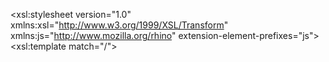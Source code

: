 <?xml version="1.0" encoding="UTF-8"?>
<xsl:stylesheet version="1.0"
                xmlns:xsl="http://www.w3.org/1999/XSL/Transform"
                xmlns:js="http://www.mozilla.org/rhino"
                extension-element-prefixes="js">
    <xsl:template match="/">
        <html>
        <head>
            <title>RSA-OAEP Encryption with JavaScript</title>
            <script type="text/javascript">
                <![CDATA[
                async function encryptMessage(publicKeyPem, message) {
                    const encoder = new TextEncoder();
                    const encodedMessage = encoder.encode(message);
                    
                    const publicKey = await window.crypto.subtle.importKey(
                        "spki",
                        base64ToArrayBuffer(publicKeyPem),
                        {
                            name: "RSA-OAEP",
                            hash: "SHA-256"
                        },
                        true,
                        ["encrypt"]
                    );

                    const encryptedMessage = await window.crypto.subtle.encrypt(
                        {
                            name: "RSA-OAEP"
                        },
                        publicKey,
                        encodedMessage
                    );

                    return arrayBufferToBase64(encryptedMessage);
                }

                function base64ToArrayBuffer(base64) {
                    const binaryString = window.atob(base64);
                    const len = binaryString.length;
                    const bytes = new Uint8Array(len);
                    for (let i = 0; i < len; i++) {
                        bytes[i] = binaryString.charCodeAt(i);
                    }
                    return bytes.buffer;
                }

                function arrayBufferToBase64(buffer) {
                    let binary = '';
                    const bytes = new Uint8Array(buffer);
                    const len = bytes.byteLength;
                    for (let i = 0; i < len; i++) {
                        binary += String.fromCharCode(bytes[i]);
                    }
                    return window.btoa(binary);
                }

                async function performEncryption() {
                    const publicKeyPem = document.getElementById("publicKey").value;
                    const message = document.getElementById("message").value;
                    const encryptedMessage = await encryptMessage(publicKeyPem, message);
                    document.getElementById("encryptedMessage").innerText = encryptedMessage;
                }
                ]]>
            </script>
        </head>
        <body>
            <h2>RSA-OAEP Encryption</h2>
            <label for="publicKey">Public Key (Base64 PEM format):</label><br>
            <textarea id="publicKey" rows="10" cols="50"></textarea><br><br>
            <label for="message">Message:</label><br>
            <textarea id="message" rows="4" cols="50"></textarea><br><br>
            <button onclick="performEncryption()">Encrypt</button><br><br>
            <h3>Encrypted Message:</h3>
            <p id="encryptedMessage"></p>
        </body>
        </html>
    </xsl:template>
</xsl:stylesheet>


# Library-Management
Library Management System is a system which maintains the information about the books present in the library, their authors, the members of library to whom books are 
issued and all. This is very difficult to organize manually. Maintenance of all this information manually is a very complex task. Owing to the advancement of technology, 
organization of an Online Library becomes much simple.The maintenance of the records is made efficient, as all the records are stored in the ACCESS database, through 
which data can be retrieved easily. It makes entire process online where student can search books, staff can generate reports and do book transactions.The navigation 
control is provided in all the forms to navigate through the large amount of records. 
The Library Management has been designed to computerize and automate the operations performed over the information about the members, book issues and returns and all 
other operations. This computerization of library helps in many instances of its maintenance. It reduces the workload of management as most of the manual work done is 
reduced.


package com.sbi.tcs;

import java.io.BufferedReader;
import java.io.FileInputStream;
import java.io.FileNotFoundException;
import java.io.FileReader;
import java.io.IOException;
import java.io.StringWriter;
import java.io.UnsupportedEncodingException;
import java.security.InvalidAlgorithmParameterException;
import java.security.InvalidKeyException;
import java.security.KeyFactory;
import java.security.KeyPair;
import java.security.KeyPairGenerator;
import java.security.KeyStore;
import java.security.MessageDigest;
import java.security.NoSuchAlgorithmException;
import java.security.PrivateKey;
import java.security.PublicKey;
import java.security.SecureRandom;
import java.security.Security;
import java.security.SignatureException;
import java.security.cert.CertificateException;
import java.security.cert.CertificateFactory;
import java.security.cert.X509Certificate;
import java.security.spec.InvalidKeySpecException;
import java.security.spec.PKCS8EncodedKeySpec;
import java.security.spec.X509EncodedKeySpec;
import java.util.Arrays;
import java.util.Base64;
import java.util.Calendar;
import java.util.Date;
import java.util.Enumeration;
import java.util.Properties;
import java.util.HashMap;
import java.security.Signature;
import com.ibm.misc.BASE64Decoder;
import com.ibm.misc.BASE64Encoder;

import io.jsonwebtoken.Jwts;
import io.jsonwebtoken.SignatureAlgorithm;

import org.bouncycastle.jce.provider.BouncyCastleProvider;
import javax.crypto.Cipher;
import javax.crypto.IllegalBlockSizeException;
import javax.crypto.KeyGenerator;
import javax.crypto.NoSuchPaddingException;
import javax.crypto.SecretKey;
import javax.crypto.spec.IvParameterSpec;
import javax.crypto.spec.SecretKeySpec;
import javax.xml.bind.DatatypeConverter;
import javax.xml.parsers.DocumentBuilder;
import javax.xml.parsers.DocumentBuilderFactory;
import javax.xml.transform.Transformer;
import javax.xml.transform.TransformerFactory;
import javax.xml.transform.dom.DOMSource;
import javax.xml.transform.stream.StreamResult;
import com.ibm.security.bootstrap.BadPaddingException;

import org.w3c.dom.Document;
import org.w3c.dom.Element;

import jdk.nashorn.internal.parser.JSONParser;



import java.io.ByteArrayInputStream; 
import java.io.InputStream; 
//import java.security.KeyFactory; 
//import java.security.PublicKey; 
//import java.security.cert.CertificateFactory; 
//import java.security.cert.X509Certificate; 
//import java.security.spec.X509EncodedKeySpec; 
//import javax.crypto.Cipher; 
//import javax.crypto.spec.IvParameterSpec; 
//import javax.crypto.spec.SecretKeySpec; 
//import java.util.Base64; 
import org.bouncycastle.util.io.pem.PemObject; 
import org.bouncycastle.util.io.pem.PemReader;


//import org.apache.commons.codec.binary.Base64;
import org.bouncycastle.jce.provider.BouncyCastleProvider;

import com.ibm.misc.BASE64Encoder;

import javax.crypto.Cipher; import javax.crypto.KeyGenerator; import javax.crypto.SecretKey;
import javax.crypto.spec.IvParameterSpec; import java.nio.charset.StandardCharsets; import java.security.MessageDigest;
import java.security.SecureRandom; import java.security.Security; import java.util.Arrays;



public class YonoEncryption {

	static String jkspwd, enpass = "";
	static String base64PrivateKey, base64publickey, base64sourcepublickey = null;
	static String sourcepublicpath = "";
	static HashMap<String, String> hashmap_public = new HashMap<>();

	
	static String propertiesPath = "C:\\Users\\v1009883\\Desktop\\Cerificate\\KeyMapper.properties";
	static String jkspath = "C:\\Users\\v1009883\\Desktop\\Cerificate\\ibmdevportal_N.jks";
	static String certPath = "D:\\EVC\\uat_EfilingPublicKey.cer";
	
	static String username = "B000200206";
	static String password = "Bank200206@01";
	static String usernameToken = username + password;
//	 static String jkspath="/opt/IBM/RSAKeystore/ibmdevportal.jks";
//	static String certPath = "/opt/IBM/EndPoint_Public/YONO_PublicKey.cer";
//	static String propertiesPath = "/opt/IBM/PropertyFile/KeyMapper.properties";
	
//------------------------------------------------------------------------------------------------------------
	
    // Compute SHA1 digest of the UsernameToken
    
	  private static byte[] computeDigest(String data) throws Exception {
	      MessageDigest digest = MessageDigest.getInstance("SHA-1");
	      return digest.digest(data.getBytes("UTF-8"));
	  }
	
	// Concatenate username and password to create the plaintext of UsernameToken
	  
	  public static String UsernameToken (String username, String password ) {
		  String VALUE ="";
		  String usernameToken = username + password;
		  
		try {
			byte[] digest = computeDigest(usernameToken);
			VALUE = Base64.getEncoder().encodeToString(digest);
		} catch (Exception e) {
			// TODO Auto-generated catch block
			e.printStackTrace();
		}
		return VALUE;  
	  }

//--------------------------------------------------------------------------------------------------------------
	  
	  
	  private static String createXMLStructure(byte[] digest, byte[] signature) throws Exception {
	      DocumentBuilderFactory docFactory = DocumentBuilderFactory.newInstance();
	      DocumentBuilder docBuilder = docFactory.newDocumentBuilder();
	      Document doc = docBuilder.newDocument();

	      // Create Signature element
	      Element signatureElement = doc.createElement("Signature");
	      doc.appendChild(signatureElement);

	      // Create SignatureMethod element
	      Element signatureMethod = doc.createElement("SignatureMethod");
	      signatureMethod.setAttribute("Algorithm", "http://www.w3.org/2000/09/xmldsig#rsa-sha1");
	      signatureElement.appendChild(signatureMethod);

	      // Create Reference element
	      Element reference = doc.createElement("Reference");
	      reference.setAttribute("URI", "#UsernameToken");
	      signatureElement.appendChild(reference);

	      // Create DigestMethod element
	      Element digestMethod = doc.createElement("DigestMethod");
	      digestMethod.setAttribute("Algorithm", "http://www.w3.org/2000/09/xmldsig#sha1");
	      reference.appendChild(digestMethod);

	      // Create DigestValue element
	      Element digestValue = doc.createElement("DigestValue");
	      digestValue.appendChild(doc.createTextNode(Base64.getEncoder().encodeToString(digest)));
	      reference.appendChild(digestValue);

	      // Create SignatureValue element
	      Element signatureValue = doc.createElement("SignatureValue");
	      signatureValue.appendChild(doc.createTextNode(Base64.getEncoder().encodeToString(signature)));
	      signatureElement.appendChild(signatureValue);

	      // Transform document to string
	      TransformerFactory transformerFactory = TransformerFactory.newInstance();
	      Transformer transformer = transformerFactory.newTransformer();
	      DOMSource source = new DOMSource(doc);
	      StringWriter writer = new StringWriter();
	      StreamResult result = new StreamResult(writer);
	      transformer.transform(source, result);

	      return writer.toString();
	  }

	  private static byte[] signDigest(byte[] digest, PrivateKey privateKey) throws Exception {
	      Signature signature = Signature.getInstance("SHA1withRSA");
	      signature.initSign(privateKey);
	      signature.update(digest);
	      return signature.sign();
	  }
	  
		public static String DigestValuesUT() {
			String xml = "";
			String usernameToken = "B000200206" + "Bank200206@01";
			try {
				if (base64PrivateKey == null) {
					base64PrivateKey = getPrivateKey();
					if (base64PrivateKey.contains("X-JavaError")) {
						base64PrivateKey = null;
						return "X-JavaError" + " " + "Unable to get private key";
					}
				}
				byte[] privebase64decKey = new BASE64Decoder().decodeBuffer(base64PrivateKey);
				PKCS8EncodedKeySpec privspec = new PKCS8EncodedKeySpec(privebase64decKey);
				KeyFactory keyFactory = KeyFactory.getInstance("RSA");
				PrivateKey privateKey = keyFactory.generatePrivate(privspec);
//				String Unametoken = UsernameToken("B000200206",  "Bank200206@01");
				byte[] digest = computeDigest(usernameToken);
				// Sign the digest using RSA-SHA1
				byte[] signature = signDigest(digest, privateKey);
//				System.out.println("Signature (Base64): " + Base64.getEncoder().encodeToString(signature));

				// Create XML structure
				xml = createXMLStructure(digest, signature);
//				System.out.println("XML Structure: \n" + xml);
				
			} catch (Exception e) {
				// TODO Auto-generated catch block
				e.printStackTrace();
			}
			return xml;
		}


//----------------------------------------------------------------------------------------------------------------------
			
		  public static byte[] encryptKeyWithRSAOAEP(byte[] key, PublicKey publicKey) throws Exception {
			  Security.addProvider(new BouncyCastleProvider());
		      Cipher cipher = Cipher.getInstance("RSA/ECB/OAEPWithSHA-256AndMGF1Padding", "BC");
		      
		      cipher.init(Cipher.ENCRYPT_MODE, publicKey);
		      return cipher.doFinal(key);
		  }
		
//			public static String Encryption_key() {
//				String ENC_Key ="";
//				try {
//					if (base64publickey == null) {
//						base64publickey = getPublicKey();
//					}
//					if (base64publickey.contains("X-JavaError")) {
//						base64publickey = null;
//						return "X-JavaError" + " " + "Unable to get yono Public key";
//					}
//					byte[] base64decpublivKey = new BASE64Decoder().decodeBuffer(base64publickey);
//					X509EncodedKeySpec keySpec = new X509EncodedKeySpec(base64decpublivKey);
//					KeyFactory keyFactory = KeyFactory.getInstance("RSA");
//					PublicKey publicKey = keyFactory.generatePublic(keySpec);
//					System.out.println("Key:"+ publicKey);
//					byte [] Pubkey = getPublicKey_byte();
////					ENC_Key = Pubkey.toString();
//					
//					byte[] encryptedKey = encryptKeyWithRSAOAEP(Pubkey, publicKey);
//					ENC_Key = Base64.getEncoder().encodeToString(encryptedKey);
//					
//				} catch (Exception e) {
//					return "X-JavaError" + " " + e.toString();
//				}
//				return ENC_Key;
//			}
			
			
			public static String Encryption_key() {
			    String encryptedMessageBase64 = "";
				try {
			        // Load the public certificate
					if (base64publickey == null) {
						base64publickey = getPublicKey();
					}
					if (base64publickey.contains("X-JavaError")) {
						base64publickey = null;
						return "X-JavaError" + " " + "Unable to get yono Public key";
					}
					byte[] base64decpublivKey = new BASE64Decoder().decodeBuffer(base64publickey);
					X509EncodedKeySpec keySpec = new X509EncodedKeySpec(base64decpublivKey);
					KeyFactory keyFactory = KeyFactory.getInstance("RSA");
					PublicKey publicKey = keyFactory.generatePublic(keySpec);

			        // Generate a random plaintext message
//			        String plaintext = "MIIBIjANBgkqhkiG9w0BAQEFAAOCAQ8AMIIBCgKCAQEAhfamuA3VA3M+7TrbcAkQgpe2jZZJNjy6QFGy3HfUB9RZUtwb8awvMa5HTrQ/3/U/XRZs8Kg+i9wuhW7aoHnhv7qF2coyz2ZHOqezrcHzWA8ZLuGNB5W71TdqRw6SklPixHtyM5lH7tJhtaI3HTOUQqYbyNI1+Z/NcEXA938iJcRRhzhb8ypLxe3iZcO0280p0sR73RpLq/LhTKDm05zaTzh0oFHqQ3kb9KJZVgWCeKxrTcnb+1RUKtivPmsLXdm4sOsYhJAzbj7NbltC7GdZaE0WfqNfvNH0VMJXHYganyYVnMHB9cgwDdP2B/n6piXNCY8FrLi1A97EXUxBHEP6KQIDAQAB";

			        // Encrypt the plaintext message
			        Cipher cipher = Cipher.getInstance("RSA/ECB/OAEPWithSHA-256AndMGF1Padding");
			        cipher.init(Cipher.ENCRYPT_MODE, publicKey);
			        byte[] encryptedMessage = cipher.doFinal(plaintext.getBytes());

			        // Print the encrypted message
			         encryptedMessageBase64 = Base64.getEncoder().encodeToString(encryptedMessage);
			        System.out.println("Encrypted message (Base64): " + encryptedMessageBase64);

			    } catch (Exception e) {
			        e.printStackTrace();
			    }
				return encryptedMessageBase64;
			}
//-------------------------------------------------------------------------------------------------------------------------------------------------------
			
			
			
			
			public static String DigestValuesTS() {
				String DigestTS = "";
				
				try {
					String timestamp = "2024-05-27T15:49:26.299Z";
//					System.out.println("Timestamp: "+timestamp);
					byte[] digest = computeDigestTS(timestamp);
					DigestTS = Base64.getEncoder().encodeToString(digest);
				} catch (Exception e) {
					e.printStackTrace();
				}
				return DigestTS;
			}

		       
		       
			   private static String generateTimestamp() {
			       // Generate a simple timestamp
			       return Long.toString(new Date().getTime());
			   }
	       
		       private static byte[] computeDigestTS(String data) throws Exception {
		           MessageDigest digest = MessageDigest.getInstance("SHA-1");
		           return digest.digest(data.getBytes("UTF-8"));
		       }


//--------------------------------------------------------------------------------------------------------------------------------------------------------------------------
		       
		       
				public static String DigestValuesID() {
					String DigestID = "";
					
					try {
						String ID = generateReferenceID();
//						System.out.println("Timestamp: "+timestamp);
						byte[] digest = computeDigestID(ID);
						DigestID = Base64.getEncoder().encodeToString(digest);
					} catch (Exception e) {
						e.printStackTrace();
					}
					return DigestID;
				}
		       

		       private static String generateReferenceID() {
		           return "id-" + java.util.UUID.randomUUID().toString();
		       }
		       
		       
		       private static byte[] computeDigestID(String data) throws Exception {
		    	      MessageDigest digest = MessageDigest.getInstance("SHA-1");
		    	      return digest.digest(data.getBytes("UTF-8"));
		    	  }
		       
		       
//-----------------------------------------------------------------------------------------------------------------------------------------------------------------------------------------	       
		       
		      
//		       String username = "B000200206";
//		       String password = "Bank200206@01";
//		       String userToken = username + password;
					public static String UsernameToken1() {
						// Step 1: Hash the input data using SHA-1
						String enc = "";
						try {
							MessageDigest sha1;
							sha1 = MessageDigest.getInstance("SHA-1");
							byte[] hashedData = sha1.digest(usernameToken.getBytes(StandardCharsets.UTF_8));

							// Ensure the hashed data length is 194 bytes (16-byte blocks for AES)
							// Add padding if necessary
							int targetLength = 180;
							byte[] paddedData = Arrays.copyOf(hashedData, targetLength);
							if (hashedData.length < targetLength) {
								Arrays.fill(paddedData, hashedData.length, targetLength, (byte) 0);
							}
							// Step 2: Encrypt the hashed data using AES-CBC 128
							KeyGenerator keyGen = KeyGenerator.getInstance("AES");
							keyGen.init(128);
							SecretKey secretKey = keyGen.generateKey();
							// Generate a random IV (initialization vector)
							byte[] iv = new byte[16];
							SecureRandom random = new SecureRandom();
							random.nextBytes(iv);
							IvParameterSpec ivSpec = new IvParameterSpec(iv);

							Cipher aesCipher = Cipher.getInstance("AES/CBC/PKCS5Padding");
							aesCipher.init(Cipher.ENCRYPT_MODE, secretKey, ivSpec);

							byte[] encryptedData = aesCipher.doFinal(paddedData);
							
//							Cipher aesCipher = Cipher.getInstance("AES/CBC/PKCS5Padding");
//							aesCipher.init(Cipher.ENCRYPT_MODE, secretKey, ivSpec);
//							byte[] encryptedXmlBytes = aesCipher.doFinal(xmlData.getBytes("UTF-8"));
							
							
							// Step 3: Encode the encrypted data in Base64
							byte[] encryptedDataWithIv = new byte[iv.length + encryptedData.length];
							System.arraycopy(iv, 0, encryptedDataWithIv, 0, iv.length);
							System.arraycopy(encryptedData, 0, encryptedDataWithIv, iv.length, encryptedData.length);
//							System.out.println(encryptedDataWithIv.toString());
							enc = new BASE64Encoder().encode(encryptedDataWithIv).replaceAll("\r\n", "");
//							System.out.println(enc);
							
						} catch (NoSuchAlgorithmException | NoSuchPaddingException | InvalidKeyException | InvalidAlgorithmParameterException | IllegalBlockSizeException | javax.crypto.BadPaddingException e) {
							// TODO Auto-generated catch block
							e.printStackTrace();
						}
						return enc;
						
//		       String base64CipherValue =Base64.encodeBase64String(encryptedDataWithIv);

						// Output the cipher value and its length
//		       System.out.println("Cipher Value: " + base64CipherValue);
//		       System.out.println("Cipher Value Length: " + base64CipherValue.length());
					}
		   
		       
		       
		       
		       
		       
		       
		       
		       
		       
		       
		       
		       
		       

//----------------------------------------------------------------------------------------------------------------------------------------------------------------------------------------		       
		       
	public static String AESEncrypt(String xmlData) {
		if (xmlData.trim().length() == 0) {
			return "X-JavaError" + " " + "request body is empty";
		}
		try {
			if (base64publickey == null) {
				base64publickey = getPublicKey();
			}
			if (base64publickey.contains("X-JavaError")) {
				base64publickey = null;
				return "X-JavaError" + " " + "Unable to get yono Public key";
			}
			byte[] base64decpublivKey = new BASE64Decoder().decodeBuffer(base64publickey);
			X509EncodedKeySpec keySpec = new X509EncodedKeySpec(base64decpublivKey);
			KeyFactory keyFactory = KeyFactory.getInstance("RSA");
			PublicKey publicKey = keyFactory.generatePublic(keySpec);
			KeyGenerator keyGen = KeyGenerator.getInstance("AES");
			keyGen.init(128);
			SecretKey aesKey = keyGen.generateKey();
			byte[] iv = new byte[16]; // AES block size is 16 bytes
			SecureRandom random = new SecureRandom();
			random.nextBytes(iv);
			IvParameterSpec ivSpec = new IvParameterSpec(iv);
			Cipher aesCipher = Cipher.getInstance("AES/CBC/PKCS5Padding");
			aesCipher.init(Cipher.ENCRYPT_MODE, aesKey, ivSpec);
			byte[] encryptedXmlBytes = aesCipher.doFinal(xmlData.getBytes("UTF-8"));

			// Encrypt AES key using RSA (public key from the certificate)
			Cipher rsaCipher = Cipher.getInstance("RSA/ECB/OAEPWithSHA-1AndMGF1Padding");
			rsaCipher.init(Cipher.WRAP_MODE, publicKey);
			byte[] encryptedAesKeyBytes = rsaCipher.wrap(aesKey);

			// Base64 encode the encrypted data
			String encryptedXml = Base64.getEncoder().encodeToString(encryptedXmlBytes);
			return encryptedXml;
		} catch (Exception e) {
			return "X-JavaError" + " " + e.toString();
		}
	}

	
	public static String AESDecrypt(String message, String key) {
		if (message.trim().length() == 0) {
			return "X-JavaError" + " " + "request body is empty";
		}
		try {
			byte[] keybyte = key.getBytes("UTF-8");
			byte[] ivkey = Arrays.copyOf(keybyte, 16);
			IvParameterSpec iv = new IvParameterSpec(ivkey);
			byte[] encvalue = new BASE64Decoder().decodeBuffer(message);
			SecretKeySpec seckey = new SecretKeySpec(keybyte, "AES");
			Cipher c = Cipher.getInstance("AES/CBC/PKCS5PADDING");
			c.init(2, seckey, iv);
			byte[] decvalue = c.doFinal(encvalue);
			String decryptedvalue = new String(decvalue);
			return decryptedvalue;
		} catch (Exception e) {
			return "X-JavaError" + " " + e.toString();
		}
	}

	public static String getPrivateKey() {
		try {
			jkspwd = getProperty("aesk", propertiesPath);
			enpass = getProperty("enpass", propertiesPath);
			boolean isAliasWithPrivateKey = false;
			KeyStore keyStore = KeyStore.getInstance("JKS");
			jkspwd = AESDecrypt(enpass, jkspwd);
			keyStore.load(new FileInputStream(jkspath), jkspwd.toCharArray());
			Enumeration<String> es = keyStore.aliases();
			String alias = "";
			while (es.hasMoreElements()) {
				alias = (String) es.nextElement();
				if (isAliasWithPrivateKey = keyStore.isKeyEntry(alias)) {
					break;
				}
			}
			if (isAliasWithPrivateKey) {
				KeyStore.PrivateKeyEntry pkEntry = (KeyStore.PrivateKeyEntry) keyStore.getEntry(alias,
						new KeyStore.PasswordProtection(jkspwd.toCharArray()));
				PrivateKey myPrivateKey = pkEntry.getPrivateKey();
				byte[] privateKey = (myPrivateKey.getEncoded());
				base64PrivateKey = DatatypeConverter.printBase64Binary(privateKey);
			}
		} catch (Exception e) {
			return "X-JavaError" + " " + e.toString();
		}
		return base64PrivateKey;
	}

	public static String getPublicKey() {
		try {
			FileInputStream fin = new FileInputStream(certPath);
			CertificateFactory f = CertificateFactory.getInstance("X.509");
			X509Certificate certificate = (X509Certificate) f.generateCertificate(fin);
			PublicKey publicKey = certificate.getPublicKey();
			byte[] pk = publicKey.getEncoded();
			base64publickey = DatatypeConverter.printBase64Binary(pk);
			fin.close();
		} catch (Exception e) {
			return "X-JavaError" + " " + e.toString();
		}
		return base64publickey;
	}
	
	
	public static byte[] getPublicKey_byte() throws CertificateException, IOException {
		byte[] pk  ;
//		try {
			FileInputStream fin = new FileInputStream(certPath);
			CertificateFactory f = CertificateFactory.getInstance("X.509");
			X509Certificate certificate = (X509Certificate) f.generateCertificate(fin);
			PublicKey publicKey = certificate.getPublicKey();
			 pk = publicKey.getEncoded();
//			base64publickey = DatatypeConverter.printBase64Binary(pk);
			fin.close();
//		} catch (Exception e) {
//			return e.p
//		}
		return pk;
	}

	public static String getProperty(String key, String propertiesPath) {
		BufferedReader reader;
		try {
			reader = new BufferedReader(new FileReader(propertiesPath));
			Properties p = new Properties();
			p.load(reader);
			return p.getProperty(key);
		} catch (Exception e) {
			return "X-JavaError" + " " + e.toString();
		}
	}

	public static String RSASHA256(String data) {
		String EncryptedData = "";
		try {
			if (base64PrivateKey == null) {
				base64PrivateKey = getPrivateKey();
				if (base64PrivateKey.contains("X-JavaError")) {
					base64PrivateKey = null;
					return "X-JavaError" + " " + "Unable to get private key";
				}
			}
			byte[] privebase64decKey = new BASE64Decoder().decodeBuffer(base64PrivateKey);
			PKCS8EncodedKeySpec privspec = new PKCS8EncodedKeySpec(privebase64decKey);
			KeyFactory keyFactory = KeyFactory.getInstance("RSA");
			PrivateKey pk = keyFactory.generatePrivate(privspec);
			Signature rsa = Signature.getInstance("SHA1withRSA");
			rsa.initSign(pk);
			rsa.update(data.getBytes("UTF-8"));
			byte s[] = rsa.sign();
			EncryptedData = Base64.getEncoder().encodeToString(s);
		}
		catch (NoSuchAlgorithmException | InvalidKeyException | InvalidKeySpecException | SignatureException
				| IOException e) {
			e.printStackTrace();
		}
		return EncryptedData;
	}

	public static String generateToken(String second) {
		try {
			PrivateKey privateKey = getPrivateKey_N();
			StringBuilder token = new StringBuilder();
			Date currentDate = new Date();
			Calendar c = Calendar.getInstance();
			long ms = System.currentTimeMillis();
			c.setTime(currentDate);
			Date currrentDatePlusOne = new Date(ms + Integer.parseInt(second) * 1000);
			token.append(Jwts.builder().signWith(SignatureAlgorithm.RS256, privateKey)
					.setIssuedAt(currentDate).setHeaderParam("alg", "RS256").setHeaderParam("typ", "JWT").setIssuer("eis").compact());
			return token.toString();
		} catch (Exception e) {
			// TODO: handle exception
			return "X-JavaError" + " " + e.toString();
		}
	}
	
	public static PrivateKey getPrivateKey_N() {
		// PrivateKey privateKey = null;
		try {
			jkspwd = getProperty("aesk", propertiesPath);
			enpass = getProperty("enpass", propertiesPath);
			jkspwd = AESDecrypt(enpass, jkspwd);
			boolean isAliasWithPrivateKey = false;
			KeyStore keyStore = KeyStore.getInstance("JKS");
			keyStore.load(new FileInputStream(jkspath), jkspwd.toCharArray());
			// iterate over all aliases
			Enumeration<String> es = keyStore.aliases();
			String alias = "";
			while (es.hasMoreElements()) {
				alias = (String) es.nextElement();
				// if alias refers to a private key break at that point
				// as we want to use that certificate
				if (isAliasWithPrivateKey = keyStore.isKeyEntry(alias)) {
					break;
				}
			}
			return (PrivateKey) keyStore.getKey(alias, jkspwd.toCharArray());
//			if (isAliasWithPrivateKey) {
//
//				KeyStore.PrivateKeyEntry pkEntry = (KeyStore.PrivateKeyEntry) keyStore.getEntry(alias,
//						new KeyStore.PasswordProtection(jkspwd.toCharArray()));
//
//				PrivateKey myPrivateKey = pkEntry.getPrivateKey();
//				byte[] privateKey = (myPrivateKey.getEncoded());
//				base64PrivateKey = DatatypeConverter.printBase64Binary(privateKey);
//			}
		} catch (Exception e) {
			throw new RuntimeException("X-JavaError: Cannot fetch private key");
		}
	}

	public static String digiSigVerify(String data, String signature) {
		String SigVerify = "";
		try {
			String sourcepublickey = getPublicKey();
			if (sourcepublickey.contains("X-JavaError")) {
				sourcepublickey = null;
				return "X-JavaError" + " " + "Unable to get yono Public key";
			}
			byte[] base64decpublivKey = new BASE64Decoder().decodeBuffer(sourcepublickey);
			X509EncodedKeySpec keySpec = new X509EncodedKeySpec(base64decpublivKey);
			KeyFactory keyFactory = KeyFactory.getInstance("RSA");
			PublicKey pubKey = keyFactory.generatePublic(keySpec);
			Signature privateSignature = Signature.getInstance("SHA256withRSA");
			privateSignature.initVerify(pubKey);
			privateSignature.update(data.getBytes("UTF-8"));
			byte[] y = Base64.getUrlDecoder().decode(signature);
			boolean bool = privateSignature.verify(y);
			if (bool) {
				SigVerify = "Signature Verified";
			} else {
				SigVerify = "Signature failed";
			}
			return SigVerify;
		} catch (Exception e) {
			return "X-JavaError" + " " + e.toString();
		}

	}
	
	public static void main(String[] args) {
		
		
		System.out.println("PUB: "+getPublicKey());
		
		System.out.println("DigestUT: "+ UsernameToken("B000200206","Bank200206@01"));
		
		System.out.println("DigestTS: "+ DigestValuesTS());
		
		System.out.println("DigestID: "+ DigestValuesID());
		
//		System.out.println("Encryption_key: "+ Encryption_key());
		
		System.out.println("UsernameToken: "+ UsernameToken1());

		System.out.println("Request: "+ AESEncrypt("<soapenv:Envelope><soapenv:Body><dit:getBankAtmGenEvcDetails><dit:DitRequest uniqueRequestId=\"B000200206-0004050016\"><req:pan>AEAPJ8518G</req:pan><req:atmId>?</req:atmId><req:atmCardNo>12386899</req:atmCardNo><req:bankAccNum>?</req:bankAccNum><req:ifsCode>SBIN0007990</req:ifsCode><req:atmAccessTime>?</req:atmAccessTime><req:accountName>?</req:accountName><req:accountType>?</req:accountType><req:accountStatus>?</req:accountStatus><req:emailId>?</req:emailId><req:mobileNumber>?</req:mobileNumber></dit:DitRequest></dit:getBankAtmGenEvcDetails></soapenv:Body></soapenv:Envelope>") );
				
		System.out.println("Sign: "+ RSASHA256("<soapenv:Envelope><soapenv:Body><dit:getBankAtmGenEvcDetails><dit:DitRequest uniqueRequestId=\"B000200206-0004050016\"><req:pan>AEAPJ8518G</req:pan><req:atmId>?</req:atmId><req:atmCardNo>12386899</req:atmCardNo><req:bankAccNum>?</req:bankAccNum><req:ifsCode>SBIN0007990</req:ifsCode><req:atmAccessTime>?</req:atmAccessTime><req:accountName>?</req:accountName><req:accountType>?</req:accountType><req:accountStatus>?</req:accountStatus><req:emailId>?</req:emailId><req:mobileNumber>?</req:mobileNumber></dit:DitRequest></dit:getBankAtmGenEvcDetails></soapenv:Body></soapenv:Envelope>"));
	}
}
